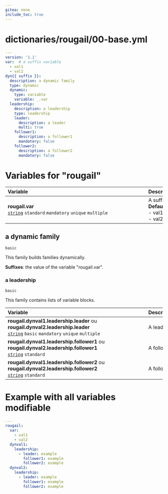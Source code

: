 ```yaml
---
gitea: none
include_toc: true
---
```

# dictionaries/rougail/00-base.yml

```yaml
---
version: '1.1'
var:  # a suffix variable
  - val1
  - val2
dyn{{ suffix }}:
  description: a dynamic family
  type: dynamic
  dynamic:
    type: variable
    variable: _.var
  leadership:
    description: a leadership
    type: leadership
    leader:
      description: a leader
      multi: true
    follower1:
      description: a follower1
      mandatory: false
    follower2:
      description: a follower2
      mandatory: false
```
# Variables for "rougail"

| Variable&nbsp;&nbsp;&nbsp;&nbsp;&nbsp;&nbsp;&nbsp;&nbsp;&nbsp;&nbsp;&nbsp;&nbsp;&nbsp;&nbsp;&nbsp;&nbsp;&nbsp;&nbsp;&nbsp;&nbsp;&nbsp;&nbsp;&nbsp;&nbsp;&nbsp;&nbsp;&nbsp;&nbsp;&nbsp;&nbsp;&nbsp;&nbsp;&nbsp;&nbsp;&nbsp;&nbsp;&nbsp;&nbsp;&nbsp;&nbsp;&nbsp;&nbsp;&nbsp;&nbsp;&nbsp;&nbsp;&nbsp;&nbsp;&nbsp;&nbsp;&nbsp;&nbsp;&nbsp;&nbsp;&nbsp;&nbsp;&nbsp;&nbsp;&nbsp;&nbsp;&nbsp;&nbsp;&nbsp;&nbsp;&nbsp;&nbsp;&nbsp;&nbsp;&nbsp;&nbsp;&nbsp;&nbsp;&nbsp;&nbsp;&nbsp;&nbsp;&nbsp;&nbsp;&nbsp;&nbsp;&nbsp;&nbsp;&nbsp;&nbsp;&nbsp;&nbsp;   | Description&nbsp;&nbsp;&nbsp;&nbsp;&nbsp;&nbsp;&nbsp;&nbsp;&nbsp;&nbsp;&nbsp;&nbsp;&nbsp;&nbsp;&nbsp;&nbsp;&nbsp;&nbsp;&nbsp;&nbsp;&nbsp;&nbsp;&nbsp;&nbsp;&nbsp;&nbsp;&nbsp;&nbsp;&nbsp;&nbsp;&nbsp;&nbsp;&nbsp;&nbsp;&nbsp;&nbsp;&nbsp;&nbsp;&nbsp;&nbsp;&nbsp;&nbsp;&nbsp;&nbsp;&nbsp;&nbsp;&nbsp;&nbsp;&nbsp;&nbsp;&nbsp;&nbsp;&nbsp;&nbsp;&nbsp;&nbsp;&nbsp;&nbsp;&nbsp;&nbsp;&nbsp;&nbsp;&nbsp;&nbsp;&nbsp;&nbsp;&nbsp;&nbsp;&nbsp;&nbsp;&nbsp;&nbsp;&nbsp;&nbsp;&nbsp;&nbsp;&nbsp;&nbsp;&nbsp;&nbsp;&nbsp;&nbsp;&nbsp;   |
|------------------------------------------------------------------------------------------------------------------------------------------------------------------------------------------------------------------------------------------------------------------------------------------------------------------------------------------------------------------------------------------------------------------------------------------------------------------------------------------------------------------------------------------------|---------------------------------------------------------------------------------------------------------------------------------------------------------------------------------------------------------------------------------------------------------------------------------------------------------------------------------------------------------------------------------------------------------------------------------------------------------------------------------------------------------------------------------|
| **rougail.var**<br/>[`string`](https://rougail.readthedocs.io/en/latest/variable.html#variables-types) `standard` `mandatory` `unique` `multiple`                                                                                                                                                                                                                                                                                                                                                                                              | A suffix variable.<br/>**Default**: <br/>- val1<br/>- val2                                                                                                                                                                                                                                                                                                                                                                                                                                                                      |

## a dynamic family

`basic`


This family builds families dynamically.

**Suffixes**: the value of the variable "rougail.var".

### a leadership

`basic`


This family contains lists of variable blocks.

| Variable&nbsp;&nbsp;&nbsp;&nbsp;&nbsp;&nbsp;&nbsp;&nbsp;&nbsp;&nbsp;&nbsp;&nbsp;&nbsp;&nbsp;&nbsp;&nbsp;&nbsp;&nbsp;&nbsp;&nbsp;&nbsp;&nbsp;&nbsp;&nbsp;&nbsp;&nbsp;&nbsp;&nbsp;&nbsp;&nbsp;&nbsp;&nbsp;&nbsp;&nbsp;&nbsp;&nbsp;&nbsp;&nbsp;&nbsp;&nbsp;&nbsp;&nbsp;&nbsp;&nbsp;&nbsp;&nbsp;&nbsp;&nbsp;&nbsp;&nbsp;&nbsp;&nbsp;&nbsp;&nbsp;&nbsp;&nbsp;&nbsp;&nbsp;&nbsp;&nbsp;&nbsp;&nbsp;&nbsp;&nbsp;&nbsp;&nbsp;&nbsp;&nbsp;&nbsp;&nbsp;&nbsp;&nbsp;&nbsp;&nbsp;&nbsp;&nbsp;&nbsp;&nbsp;&nbsp;&nbsp;&nbsp;&nbsp;&nbsp;&nbsp;&nbsp;&nbsp;   | Description&nbsp;&nbsp;&nbsp;&nbsp;&nbsp;&nbsp;&nbsp;&nbsp;&nbsp;&nbsp;&nbsp;&nbsp;&nbsp;&nbsp;&nbsp;&nbsp;&nbsp;&nbsp;&nbsp;&nbsp;&nbsp;&nbsp;&nbsp;&nbsp;&nbsp;&nbsp;&nbsp;&nbsp;&nbsp;&nbsp;&nbsp;&nbsp;&nbsp;&nbsp;&nbsp;&nbsp;&nbsp;&nbsp;&nbsp;&nbsp;&nbsp;&nbsp;&nbsp;&nbsp;&nbsp;&nbsp;&nbsp;&nbsp;&nbsp;&nbsp;&nbsp;&nbsp;&nbsp;&nbsp;&nbsp;&nbsp;&nbsp;&nbsp;&nbsp;&nbsp;&nbsp;&nbsp;&nbsp;&nbsp;&nbsp;&nbsp;&nbsp;&nbsp;&nbsp;&nbsp;&nbsp;&nbsp;&nbsp;&nbsp;&nbsp;&nbsp;&nbsp;&nbsp;&nbsp;&nbsp;&nbsp;&nbsp;&nbsp;   |
|------------------------------------------------------------------------------------------------------------------------------------------------------------------------------------------------------------------------------------------------------------------------------------------------------------------------------------------------------------------------------------------------------------------------------------------------------------------------------------------------------------------------------------------------|---------------------------------------------------------------------------------------------------------------------------------------------------------------------------------------------------------------------------------------------------------------------------------------------------------------------------------------------------------------------------------------------------------------------------------------------------------------------------------------------------------------------------------|
| **rougail.dynval1.leadership.leader** ou **rougail.dynval2.leadership.leader**<br/>[`string`](https://rougail.readthedocs.io/en/latest/variable.html#variables-types) `basic` `mandatory` `unique` `multiple`                                                                                                                                                                                                                                                                                                                                  | A leader.                                                                                                                                                                                                                                                                                                                                                                                                                                                                                                                       |
| **rougail.dynval1.leadership.follower1** ou **rougail.dynval2.leadership.follower1**<br/>[`string`](https://rougail.readthedocs.io/en/latest/variable.html#variables-types) `standard`                                                                                                                                                                                                                                                                                                                                                         | A follower1.                                                                                                                                                                                                                                                                                                                                                                                                                                                                                                                    |
| **rougail.dynval1.leadership.follower2** ou **rougail.dynval2.leadership.follower2**<br/>[`string`](https://rougail.readthedocs.io/en/latest/variable.html#variables-types) `standard`                                                                                                                                                                                                                                                                                                                                                         | A follower2.                                                                                                                                                                                                                                                                                                                                                                                                                                                                                                                    |


# Example with all variables modifiable

```yaml
---
rougail:
  var:
    - val1
    - val2
  dynval1:
    leadership:
      - leader: example
        follower1: example
        follower2: example
  dynval2:
    leadership:
      - leader: example
        follower1: example
        follower2: example
```
